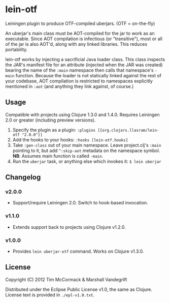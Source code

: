 # lein-otf

Leiningen plugin to produce OTF-compiled uberjars. (OTF = on-the-fly)

An uberjar's main class must be AOT-compiled for the jar to work as an
executable. Since AOT compilation is infectious (or "transitive"), most or all
of the jar is also AOT'd, along with any linked libraries. This reduces
portability.

lein-otf works by injecting a sacrificial Java loader class.  This class
inspects the JAR's manifest file for an attribute (injected when the JAR was
created) bearing the name of the `:main` namespace then calls that namespace's
`-main` function.  Because the loader is not statically linked against the rest
of your codebase, AOT compilation is restricted to namespaces explicitly
mentioned in `:aot` (and anything they link against, of course.)

## Usage

Compatible with projects using Clojure 1.3.0 and 1.4.0.  Requires Leiningen 2.0
or greater (including preview versions).

1. Specify the plugin as a plugin: 
   `:plugins [[org.clojars.llasram/lein-otf "2.0.0"]]`
2. Add the hooks to your hooks: 
   `:hooks [lein-otf.hooks]`
3. Take `:gen-class` out of your main namespace.  Leave project.clj's `:main`
   pointing to it, but add `^:skip-aot` metadata on the namespace
   symbol. **NB**: Assumes main function is called `-main`.
4. Run the `uberjar` task, or anything else which invokes it:
   `$ lein uberjar`

## Changelog

### v2.0.0

* Support/require Leiningen 2.0.  Switch to hook-based invocation.

### v1.1.0

* Extends support back to projects using Clojure v1.2.0.

### v1.0.0

* Provides `lein uberjar-otf` command. Works on Clojure v1.3.0.

## License

Copyright (C) 2012 Tim McCormack & Marshall Vandegrift

Distributed under the Eclipse Public License v1.0, the same as Clojure.
License text is provided in `./epl-v1.0.txt`.
